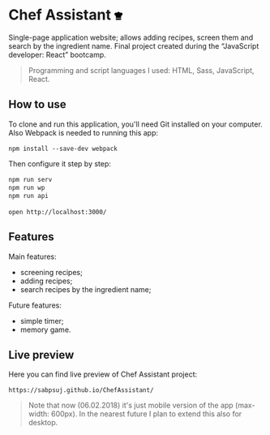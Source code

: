 # Chef Assistant ![Picture](img/chef.png)
Single-page application website; allows adding recipes, screen them and search by the ingredient name. 
Final project created during the “JavaScript developer: React” bootcamp.

>Programming and script languages I used: HTML, Sass, JavaScript, React.

## How to use 

To clone and run this application, you'll need Git installed on your computer.
Also Webpack is needed to running this app:
```shell
npm install --save-dev webpack
```
Then configure it step by step:
```shell
npm run serv
npm run wp
npm run api

open http://localhost:3000/
```

## Features

Main features:
- screening recipes;
- adding recipes;
- search recipes by the ingredient name;

Future features:
- simple timer;
- memory game.

## Live preview

Here you can find live preview of Chef Assistant project:
```shell
https://sabpsuj.github.io/ChefAssistant/
```
> Note that now (06.02.2018) it's just mobile version of the app (max-width: 600px). In the nearest future I plan to extend this also for desktop.
